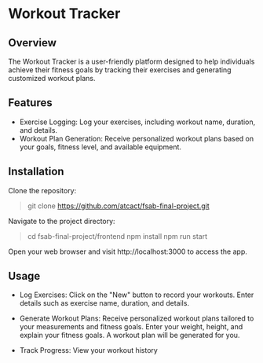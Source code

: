 # Workout Tracker

## Overview
The Workout Tracker is a user-friendly platform designed to help individuals achieve their fitness goals by tracking their exercises and generating customized workout plans. 

## Features
- Exercise Logging: Log your exercises, including workout name, duration, and details.
- Workout Plan Generation: Receive personalized workout plans based on your goals, fitness level, and available equipment.

## Installation
Clone the repository:

> git clone https://github.com/atcact/fsab-final-project.git

Navigate to the project directory:

> cd fsab-final-project/frontend
> npm install
> npm run start

Open your web browser and visit http://localhost:3000 to access the app.

## Usage

- Log Exercises: Click on the "New" button to record your workouts. Enter details such as exercise name, duration, and details.

- Generate Workout Plans: Receive personalized workout plans tailored to your measurements and fitness goals. Enter your weight, height, and explain your fitness goals. A workout plan will be generated for you.

- Track Progress: View your workout history

